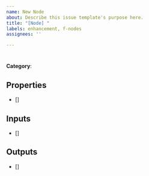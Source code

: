 ```yaml
---
name: New Node
about: Describe this issue template's purpose here.
title: "[Node] "
labels: enhancement, f-nodes
assignees: ''

---
```


# <node name>

**Category**: <Node Category>

<short description of node purpose>

## Properties
* <Name> [<Type>]

## Inputs
* <Name> [<Type>]

## Outputs
* <Name> [<Type>]
